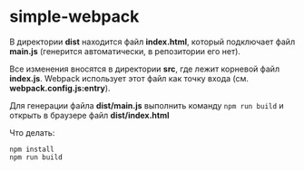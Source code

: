 # simple-webpack

В директории **dist** находится файл **index.html**, который подключает файл **main.js** (генерится автоматически, в репозитории его нет).

Все изменения вносятся в директории **src**, где лежит корневой файл **index.js**. Webpack использует этот файл как точку входа (см. **webpack.config.js:entry**).

Для генерации файла **dist/main.js** выполнить команду
```npm run build``` 
и открыть в браузере файл **dist/index.html**

Что делать:

```
npm install
npm run build
```
